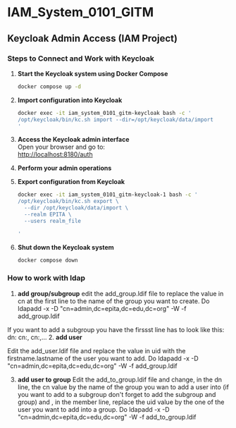 # IAM_System_0101_GITM

## Keycloak Admin Access (IAM Project)

### Steps to Connect and Work with Keycloak

1. **Start the Keycloak system using Docker Compose**

   ```bash
   docker compose up -d
   ```

2. **Import configuration into Keycloak**

   ```bash
   docker exec -it iam_system_0101_gitm-keycloak bash -c '
   /opt/keycloak/bin/kc.sh import --dir=/opt/keycloak/data/import
   '
   ```

3. **Access the Keycloak admin interface**  
   Open your browser and go to:  
   [http://localhost:8180/auth](http://localhost:8180/auth)

4. **Perform your admin operations**

5. **Export configuration from Keycloak**

   ```bash
   docker exec -it iam_system_0101_gitm-keycloak-1 bash -c '
   /opt/keycloak/bin/kc.sh export \
     --dir /opt/keycloak/data/import \
     --realm EPITA \
     --users realm_file

   '
   ```

6. **Shut down the Keycloak system**
   ```bash
   docker compose down

   ```
### How to work with ldap

1. **add group/subgroup**
edit the add_group.ldif file to replace the value in cn at the first line to the name of the group you want to create.
Do ldapadd -x -D "cn=admin,dc=epita,dc=edu,dc=org" -W -f add_group.ldif

If you want to add a subgroup you have the firssst line has to look like this: dn: cn:<subgroup name>, cn:<group name>,...
2. **add user**

Edit the add_user.ldif file and replace the value in uid with the firstname.lastname of the user you want to add.
Do ldapadd -x -D "cn=admin,dc=epita,dc=edu,dc=org" -W -f add_group.ldif


3. **add user to group**
Edit the add_to_group.ldif file and change, in the dn line, the cn value by the name of the group you wan to add a user into (if you want to add to a subgroup don't forget to add the subgroup and group)
 and , in the member line, replace the uid value by the one of the user you want to add into a group.
Do ldapadd -x -D "cn=admin,dc=epita,dc=edu,dc=org" -W -f add_to_group.ldif
